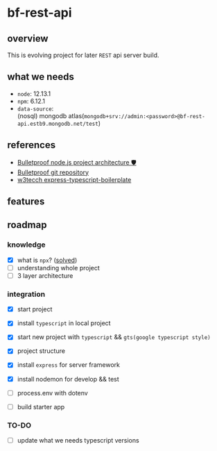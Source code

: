 # bf-rest-api

## overview
This is evolving project for later `REST` api server build.

## what we needs
* `node`: 12.13.1
* `npm`: 6.12.1
* `data-source`:    
  (nosql) mongodb atlas(`mongodb+srv://admin:<password>@bf-rest-api.estb9.mongodb.net/test`)

## references
* [Bulletproof node.js project architecture 🛡️](https://softwareontheroad.com/ideal-nodejs-project-structure/?utm_source=github&utm_medium=readme)
* [Bulletproof git repository](https://github.com/santiq/bulletproof-nodejs)
* [w3tecch express-typescript-boilerplate](https://github.com/w3tecch/express-typescript-boilerplate)

## features

## roadmap
### knowledge
- [X] what is `npx`? ([solved](https://javascript.plainenglish.io/yes-its-npx-not-npm-the-difference-explained-58cbb202ec33))
- [ ] understanding whole project 
- [ ] 3 layer architecture

### integration
- [X] start project
- [X] install `typescript` in local project 
- [X] start new project with `typescript` && `gts(google typescript style)`
- [X] project structure
- [X] install `express` for server framework
- [X] install nodemon for develop && test
- [ ] process.env with dotenv
- [ ] build starter app 


### TO-DO
- [ ] update what we needs typescript versions

